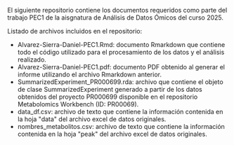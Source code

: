El siguiente repositorio contiene los documentos requeridos como parte del trabajo PEC1 de la aisgnatura de Análisis de Datos Ómicos del curso 2025.

Listado de archivos incluidos en el repositorio:

- Alvarez-Sierra-Daniel-PEC1.Rmd: documento Rmarkdown que contiene todo el código utilizado para el procesamiento de los datos y el análisis realizado.
- Alvarez-Sierra-Daniel-PEC1.pdf: documento PDF obtenido al generar el informe utilizando el archivo Rmarkdown anterior.
- SummarizedExperiment_PR000699.rda: archivo que contiene el objeto de clase SummarizedExperiment generado a partir de los datos obtenidos del proyecto PR000699 disponible en el repositorio Metabolomics Workbench (ID: PR00069).
- data_df.csv: archivo de texto que contiene la información contenida en la hoja "data" del archivo excel de datos originales.
- nombres_metabolitos.csv: archivo de texto que contiene la información contenida en la hoja "peak" del archivo excel de datos originales.
